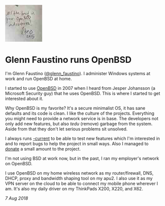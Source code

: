 <p><a href="/" alt="avatar" title="home page"><img src="glenn_faustino.jpeg" class="w3"></a></p>

# Glenn Faustino runs OpenBSD

I'm Glenn Faustino
([@glenn_faustino](https://twitter.com/glenn_faustino)). I
administer Windows systems at work and run OpenBSD at home.

I started to use [OpenBSD][obsd] in 2007 when I
heard from Jesper Johansson (a Microsoft Security guy) that he uses
OpenBSD. This is where I started to get interested about it.

Why OpenBSD is my favorite? It's a secure minimalist OS, it has
sane defaults and its code is clean. I like the culture of the
projects. Everything you might need to provide a network service
is in base. The developers not only add new features, but also
_tedu_ (remove) garbage from the system. Aside from that they don't
let serious problems sit unsolved.

I always runs [-current][obsdf] to be able to test new features
which I'm interested in and to report bugs to help the project in
small ways. Also I managed to [donate][obsdd] a small amount to the
project.

I'm not using BSD at work now, but in the past, I ran my employer's
network on OpenBSD.

I use OpenBSD on my home wireless network as my router/firewall,
DNS, DHCP, proxy and bandwidth shaping tool on my apu2. I also use
it as my VPN server on the cloud to be able to connect my mobile
phone wherever I am. It's also my daily driver on my ThinkPads X200,
X220, and X62.

_7 Aug 2018_

[obsd]: https://www.openbsd.org
[obsdd]: https://www.openbsdfoundation.org/donations.html
[obsdf]: https://www.openbsd.org/faq/faq5.html#Flavors
